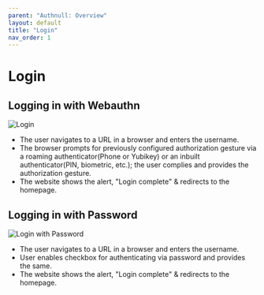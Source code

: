 ```yaml
---
parent: "Authnull: Overview"
layout: default
title: "Login"
nav_order: 1
---
```



# Login

## Logging in with Webauthn

![Login](../../../assets/images/LoginPage.png)

* The user navigates to a URL in a browser and enters the username.
* The browser prompts for previously configured authorization gesture via a roaming authenticator(Phone or Yubikey) or an inbuilt authenticator(PIN, biometric, etc.);
the user complies and provides the authorization gesture.  
* The website shows the alert, "Login complete" & redirects to the homepage.

## Logging in with Password

![Login with Password](../../../assets/images/LoginPage2.png)

* The user navigates to a URL in a browser and enters the username.
* User enables checkbox for authenticating via password and provides the same.
* The website shows the alert, "Login complete" & redirects to the homepage.
